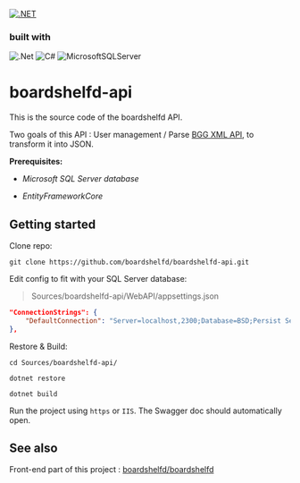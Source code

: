[![.NET](https://github.com/boardshelfd/boardshelfd-api/actions/workflows/dotnet.yml/badge.svg)](https://github.com/boardshelfd/boardshelfd-api/actions/workflows/dotnet.yml)

### built with

![.Net](https://img.shields.io/badge/.NET-5C2D91?style=for-the-badge&logo=.net&logoColor=white) ![C#](https://img.shields.io/badge/c%23-%23239120.svg?style=for-the-badge&logo=csharp&logoColor=white) ![MicrosoftSQLServer](https://img.shields.io/badge/Microsoft%20SQL%20Server-CC2927?style=for-the-badge&logo=microsoft%20sql%20server&logoColor=white)

# boardshelfd-api

This is the source code of the boardshelfd API. 

Two goals of this API : User management / Parse [BGG XML API](https://boardgamegeek.com/wiki/page/BGG_XML_API2), to transform it into JSON.

**Prerequisites:**

- _Microsoft SQL Server database_

- _EntityFrameworkCore_

## Getting started

Clone repo:

```shell
git clone https://github.com/boardshelfd/boardshelfd-api.git
```

Edit config to fit with your SQL Server database: 

> Sources/boardshelfd-api/WebAPI/appsettings.json
```json
"ConnectionStrings": {
    "DefaultConnection": "Server=localhost,2300;Database=BSD;Persist Security Info=False;User ID=YourUserID;Password=YourP@ssword;Encrypt=True;TrustServerCertificate=True;Connection Timeout=30;"
},
```

Restore & Build:

```shell
cd Sources/boardshelfd-api/

dotnet restore

dotnet build
```

Run the project using `https` or `IIS`. The Swagger doc should automatically open. 

## See also

Front-end part of this project : [boardshelfd/boardshelfd](https://github.com/boardshelfd/boardshelfd)
